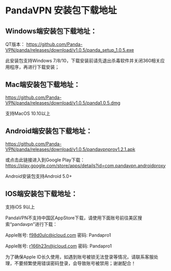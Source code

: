 # PandaVPN 安装包下载地址

## Windows端安装包下载地址：
 QT版本：
 https://github.com/Panda-VPN/panda/releases/download/v1.0.5/panda_setup_1.0.5.exe
 
 此安装包支持Windows 7/8/10，下载安装前请先退出杀毒软件并关闭360相关应用程序，再进行下载安装；

## Mac端安装包下载地址：
https://github.com/Panda-VPN/panda/releases/download/v1.0.5/panda1.0.5.dmg

支持MacOS 10.10以上

## Android端安装包下载地址：
https://github.com/Panda-VPN/panda/releases/download/v1.0.5/pandavpnprov1.2.1.apk

或点击此链接进入到Google Play下载：https://play.google.com/store/apps/details?id=com.pandavpn.androidproxy

Android安装包支持Android 5.0+

## IOS端安装包下载地址：

支持iOS 9以上

PandaVPN不支持中国区AppStore下载，请使用下面账号前往美区搜索“pandavpn”进行下载：

Apple账号: f98d0ulc@icloud.com 密码: Pandapro1

Apple账号: r166h23n@icloud.com 密码: Pandapro1

为了确保Apple ID长久使用，如遇到账号被锁无法登录等情况，请联系客服处理，不要频繁使用错误密码登录，会导致账号被禁用；谢谢配合！
